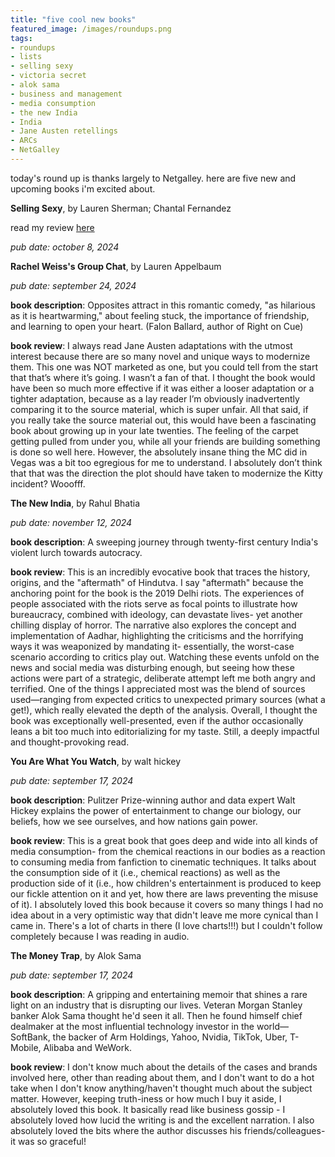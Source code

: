 ```yaml
---
title: "five cool new books"
featured_image: /images/roundups.png
tags:
- roundups
- lists
- selling sexy
- victoria secret
- alok sama
- business and management
- media consumption
- the new India
- India
- Jane Austen retellings
- ARCs
- NetGalley
---
```


today's round up is thanks largely to Netgalley. here are five new and upcoming books i'm excited about. 

**Selling Sexy**, by Lauren Sherman; Chantal Fernandez

read my review [here](https://bookishmusings.netlify.app/post/)

*pub date: october 8, 2024*

**Rachel Weiss's Group Chat**, by Lauren Appelbaum

*pub date: september 24, 2024*

**book description**: Opposites attract in this romantic comedy, "as hilarious as it is heartwarming," about feeling stuck, the importance of friendship, and learning to open your heart. (Falon Ballard, author of Right on Cue)


**book review**: I always read Jane Austen adaptations with the utmost interest because there are so many novel and unique ways to modernize them. This one was NOT marketed as one, but you could tell from the start that that’s where it’s going. I wasn’t a fan of that.
I thought the book would have been so much more effective if it was either a looser adaptation or a tighter adaptation, because as a lay reader I’m obviously inadvertently comparing it to the source material, which is super unfair. All that said, if you really take the source material out, this would have been a fascinating book about growing up in your late twenties. The feeling of the carpet getting pulled from under you, while all your friends are building something is done so well here.
However, the absolutely insane thing the MC did in Vegas was a bit too egregious for me to understand. I absolutely don’t think that that was the direction the plot should have taken to modernize the Kitty incident? Wooofff.


**The New India**, by Rahul Bhatia

*pub date: november 12, 2024*

**book description**: A sweeping journey through twenty-first century India's violent lurch towards autocracy. 


**book review**: This is an incredibly evocative book that traces the history, origins, and the "aftermath" of Hindutva. I say "aftermath" because the anchoring point for the book is the 2019 Delhi riots. The experiences of people associated with the riots serve as focal points to illustrate how bureaucracy, combined with ideology, can devastate lives- yet another chilling display of horror. The narrative also explores the concept and implementation of Aadhar, highlighting the criticisms and the horrifying ways it was weaponized by mandating it- essentially, the worst-case scenario according to critics play out. Watching these events unfold on the news and social media was disturbing enough, but seeing how these actions were part of a strategic, deliberate attempt left me both angry and terrified. One of the things I appreciated most was the blend of sources used—ranging from expected critics to unexpected primary sources (what a get!), which really elevated the depth of the analysis. Overall, I thought the book was exceptionally well-presented, even if the author occasionally leans a bit too much into editorializing for my taste. Still, a deeply impactful and thought-provoking read.

**You Are What You Watch**, by walt hickey

*pub date: september 17, 2024*

**book description**: Pulitzer Prize-winning author and data expert Walt Hickey explains the power of entertainment to change our biology, our beliefs, how we see ourselves, and how nations gain power.


**book review**:  This is a great book that goes deep and wide into all kinds of media consumption- from the chemical reactions in our bodies as a reaction to consuming media from fanfiction to cinematic techniques. It talks about the consumption side of it (i.e., chemical reactions) as well as the production side of it (i.e., how children's entertainment is produced to keep our fickle attention on it and yet, how there are laws preventing the misuse of it). I absolutely loved this book because it covers so many things I had no idea about in a very optimistic way that didn't leave me more cynical than I came in. There's a lot of charts in there (I love charts!!!) but I couldn't follow completely because I was reading in audio.

**The Money Trap**, by Alok Sama

*pub date: september 17, 2024*

**book description**: A gripping and entertaining memoir that shines a rare light on an industry that is disrupting our lives. Veteran Morgan Stanley banker Alok Sama thought he'd seen it all. Then he found himself chief dealmaker at the most influential technology investor in the world—SoftBank, the backer of Arm Holdings, Yahoo, Nvidia, TikTok, Uber, T-Mobile, Alibaba and WeWork.


**book review**: I don't know much about the details of the cases and brands involved here, other than reading about them, and I don't want to do a hot take when I don't know anything/haven't thought much about the subject matter. However, keeping truth-iness or how much I buy it aside, I absolutely loved this book. It basically read like business gossip - I absolutely loved how lucid the writing is and the excellent narration. I also absolutely loved the bits where the author discusses his friends/colleagues- it was so graceful!